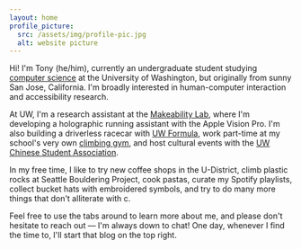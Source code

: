 ```yaml
---
layout: home
profile_picture:
  src: /assets/img/profile-pic.jpg
  alt: website picture
---
```


<p>
  Hi! I'm Tony (he/him), currently an undergraduate student studying <a href = "https://cs.washington.edu/">computer science</a> at the University of Washington, but originally from sunny San Jose, California. I'm broadly interested in human-computer interaction and accessibility research.
</p>

<p>
  At UW, I'm a research assistant at the <a href = "https://makeabilitylab.cs.washington.edu/">Makeability Lab</a>, where I'm developing a holographic running assistant with the Apple Vision Pro. I'm also building a driverless racecar with <a href = "https://www.uwformulamotorsports.com/">UW Formula</a>, work part-time at my school's very own <a href = "https://www.washington.edu/ima/uwild/climb-with-rec/climbing-spaces/crags-climbing-center/"> climbing gym</a>, and host cultural events with the <a href = "https://www.instagram.com/csauw/"> UW Chinese Student Association</a>.
</p>

<p>
  In my free time, I like to try new coffee shops in the U-District, climb plastic rocks at Seattle Bouldering Project, cook pastas, curate my Spotify playlists, collect bucket hats with embroidered symbols, and try to do many more things that don't alliterate with c. 
</p>

<p>
  Feel free to use the tabs around to learn more about me, and please don't hesitate to reach out — I'm always down to chat! One day, whenever I find the time to, I'll start that blog on the top right.
</p>
